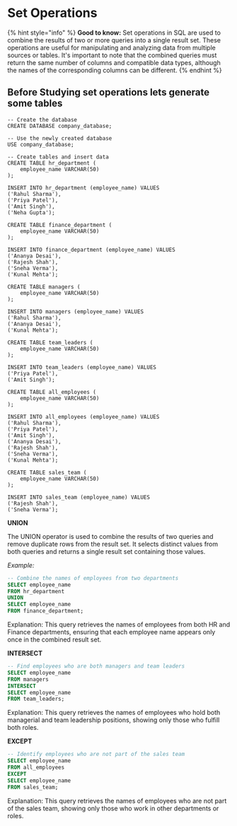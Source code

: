 # Set Operations

{% hint style="info" %}
**Good to know:** Set operations in SQL are used to combine the results of two or more queries into a single result set. These operations are useful for manipulating and analyzing data from multiple sources or tables. It's important to note that the combined queries must return the same number of columns and compatible data types, although the names of the corresponding columns can be different.
{% endhint %}

## Before Studying set operations lets generate some tables

```
-- Create the database
CREATE DATABASE company_database;

-- Use the newly created database
USE company_database;

-- Create tables and insert data
CREATE TABLE hr_department (
    employee_name VARCHAR(50)
);

INSERT INTO hr_department (employee_name) VALUES
('Rahul Sharma'),
('Priya Patel'),
('Amit Singh'),
('Neha Gupta');

CREATE TABLE finance_department (
    employee_name VARCHAR(50)
);

INSERT INTO finance_department (employee_name) VALUES
('Ananya Desai'),
('Rajesh Shah'),
('Sneha Verma'),
('Kunal Mehta');

CREATE TABLE managers (
    employee_name VARCHAR(50)
);

INSERT INTO managers (employee_name) VALUES
('Rahul Sharma'),
('Ananya Desai'),
('Kunal Mehta');

CREATE TABLE team_leaders (
    employee_name VARCHAR(50)
);

INSERT INTO team_leaders (employee_name) VALUES
('Priya Patel'),
('Amit Singh');

CREATE TABLE all_employees (
    employee_name VARCHAR(50)
);

INSERT INTO all_employees (employee_name) VALUES
('Rahul Sharma'),
('Priya Patel'),
('Amit Singh'),
('Ananya Desai'),
('Rajesh Shah'),
('Sneha Verma'),
('Kunal Mehta');

CREATE TABLE sales_team (
    employee_name VARCHAR(50)
);

INSERT INTO sales_team (employee_name) VALUES
('Rajesh Shah'),
('Sneha Verma');

```

**UNION**

The UNION operator is used to combine the results of two queries and remove duplicate rows from the result set. It selects distinct values from both queries and returns a single result set containing those values.

_Example:_

```sql
-- Combine the names of employees from two departments
SELECT employee_name
FROM hr_department
UNION
SELECT employee_name
FROM finance_department;
```

Explanation: This query retrieves the names of employees from both HR and Finance departments, ensuring that each employee name appears only once in the combined result set.

**INTERSECT**

```sql
-- Find employees who are both managers and team leaders
SELECT employee_name
FROM managers
INTERSECT
SELECT employee_name
FROM team_leaders;
```

Explanation: This query retrieves the names of employees who hold both managerial and team leadership positions, showing only those who fulfill both roles.

**EXCEPT**

```sql
-- Identify employees who are not part of the sales team
SELECT employee_name
FROM all_employees
EXCEPT
SELECT employee_name
FROM sales_team;
```

Explanation: This query retrieves the names of employees who are not part of the sales team, showing only those who work in other departments or roles.
